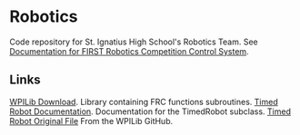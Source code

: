 # Robotics
Code repository for St. Ignatius High School's Robotics Team. See [Documentation for FIRST Robotics Competition Control System](https://docs.wpilib.org/en/stable/index.html).
## Links
[WPILib Download](https://github.com/wpilibsuite/allwpilib/releases/download/v2023.4.3/WPILib_Windows-2023.4.3.iso). Library containing FRC functions subroutines.
[Timed Robot Documentation](https://github.com/wpilibsuite/allwpilib/releases/download/v2023.4.3/WPILib_Windows-2023.4.3.is](https://github.wpilib.org/allwpilib/docs/release/java/edu/wpi/first/wpilibj/TimedRobot.html)https://github.wpilib.org/allwpilib/docs/release/java/edu/wpi/first/wpilibj/TimedRobot.html). Documentation for the TimedRobot subclass.
[Timed Robot Original File](https://github.com/wpilibsuite/allwpilib/blob/main/wpilibj/src/main/java/edu/wpi/first/wpilibj/TimedRobot.java) From the WPILib GitHub.

